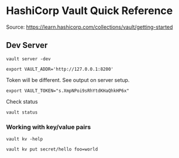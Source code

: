 # HashiCorp Vault Quick Reference

Source: https://learn.hashicorp.com/collections/vault/getting-started

## Dev Server

`vault server -dev`

`export VAULT_ADDR='http://127.0.0.1:8200'`

Token will be different. See output on server setup.

`export VAULT_TOKEN="s.XmpNPoi9sRhYtdKHaQhkHP6x"`

Check status

`vault status`

### Working with key/value pairs

`vault kv -help`

`vault kv put secret/hello foo=world`
